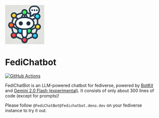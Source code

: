 <img src="./logo.png" width="128" height="128">

FediChatbot
===========

[![GitHub Actions][GitHub Actions badge]][GitHub Actions]

FediChatBot is an LLM-powered chatbot for fediverse, powered by [BotKit] and
[Gemini 2.0 Flash (experimental)].  It consists of only about 300 lines of code
(except for prompts)!

Please follow `@FediChatBot@fedichatbot.deno.dev` on your fediverse instance to
try it out.

[GitHub Actions]: https://github.com/dahlia/fedichatbot/actions/workflows/deploy.yaml
[GitHub Actions badge]: https://github.com/dahlia/fedichatbot/actions/workflows/deploy.yaml/badge.svg
[BotKit]: https://botkit.fedify.dev/
[Gemini 2.0 Flash (experimental)]: https://ai.google.dev/gemini-api/docs/models/gemini#gemini-2.0-flash

